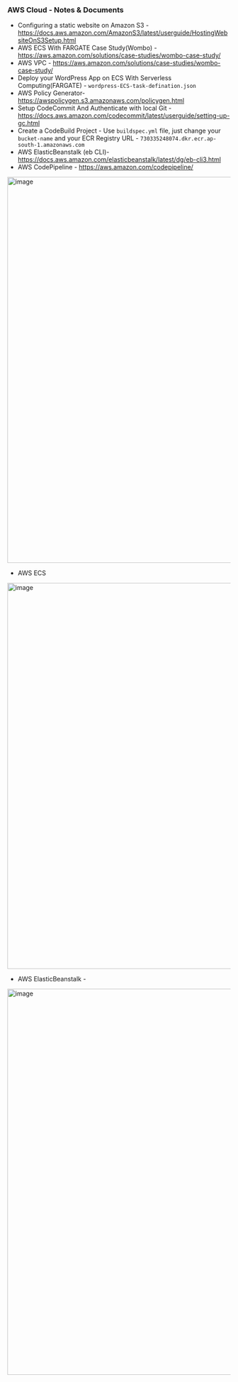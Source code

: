 ### AWS Cloud - Notes & Documents

- Configuring a static website on Amazon S3 - https://docs.aws.amazon.com/AmazonS3/latest/userguide/HostingWebsiteOnS3Setup.html
- AWS ECS With FARGATE Case Study(Wombo) - https://aws.amazon.com/solutions/case-studies/wombo-case-study/
- AWS VPC - https://aws.amazon.com/solutions/case-studies/wombo-case-study/
- Deploy your WordPress App on ECS With Serverless Computing(FARGATE) - `wordpress-ECS-task-defination.json`
- AWS Policy Generator- https://awspolicygen.s3.amazonaws.com/policygen.html
- Setup CodeCommit And Authenticate with local Git - https://docs.aws.amazon.com/codecommit/latest/userguide/setting-up-gc.html
- Create a CodeBuild Project - Use `buildspec.yml` file, just change your `bucket-name` and your ECR Registry URL - `730335248074.dkr.ecr.ap-south-1.amazonaws.com`
- AWS ElasticBeanstalk (eb CLI)- https://docs.aws.amazon.com/elasticbeanstalk/latest/dg/eb-cli3.html
- AWS CodePipeline - https://aws.amazon.com/codepipeline/
<img width="871" alt="image" src="https://github.com/sudhanshuvlog/GFG-Devops16/assets/124223047/462420ac-ee8b-4904-bd81-0d3f2b94ed3c">


- AWS ECS 
<img width="871" alt="image" src="https://github.com/sudhanshuvlog/GFG-Devops16/assets/124223047/57ba63af-f998-4321-8fa9-e2eaaa030c74">


- AWS ElasticBeanstalk - 
<img width="871" alt="image" src="https://github.com/sudhanshuvlog/GFG-Devops16/assets/124223047/08024fbe-c51b-4995-842c-b32a36a6bff6">


